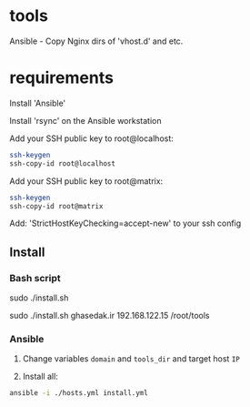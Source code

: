# tools
Ansible  - Copy Nginx dirs of 'vhost.d' and etc.

# requirements

Install 'Ansible'

Install 'rsync' on the Ansible workstation

Add your SSH public key to root@localhost:
```bash
ssh-keygen
ssh-copy-id root@localhost
```

Add your SSH public key to root@matrix:
```bash
ssh-keygen
ssh-copy-id root@matrix
```

Add: 'StrictHostKeyChecking=accept-new' to your ssh config

## Install

### Bash script
sudo ./install.sh <domain> <IP> <path>

sudo ./install.sh ghasedak.ir 192.168.122.15 /root/tools

### Ansible
1. Change variables `domain` and `tools_dir` and target host `IP`

2. Install all:

```bash
ansible -i ./hosts.yml install.yml
```
